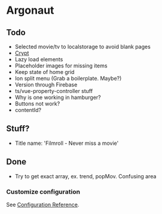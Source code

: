 # Argonaut

## Todo

- Selected movie/tv to localstorage to avoid blank pages
- [Crypt](https://github.com/brix/crypto-js)
- Lazy load elements
- Placeholder images for missing items
- Keep state of home grid
- Ion split menu (Grab a boilerplate. Maybe?)
- Version through Firebase
- ts/vue-property-controller stuff
- Why is one working in hamburger?
- Buttons not work?
- contentId?

## Stuff?

- Title name: 'Filmroll - Never miss a movie'

## Done

- Try to get exact array, ex. trend, popMov. Confusing area

### Customize configuration

See [Configuration Reference](https://cli.vuejs.org/config/).
